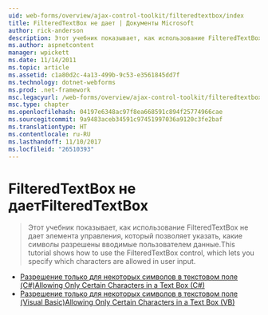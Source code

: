 ```yaml
---
uid: web-forms/overview/ajax-control-toolkit/filteredtextbox/index
title: FilteredTextBox не дает | Документы Microsoft
author: rick-anderson
description: Этот учебник показывает, как использование FilteredTextBox не дает элемента управления, который позволяет указать, какие символы разрешены вводимые пользователем данные.
ms.author: aspnetcontent
manager: wpickett
ms.date: 11/14/2011
ms.topic: article
ms.assetid: c1a80d2c-4a13-499b-9c53-e3561845dd7f
ms.technology: dotnet-webforms
ms.prod: .net-framework
msc.legacyurl: /web-forms/overview/ajax-control-toolkit/filteredtextbox
msc.type: chapter
ms.openlocfilehash: 04197e6348ac97f8ea668591c894f25774966cae
ms.sourcegitcommit: 9a9483aceb34591c97451997036a9120c3fe2baf
ms.translationtype: HT
ms.contentlocale: ru-RU
ms.lasthandoff: 11/10/2017
ms.locfileid: "26510393"
---
```

<a name="filteredtextbox"></a><span data-ttu-id="f886c-103">FilteredTextBox не дает</span><span class="sxs-lookup"><span data-stu-id="f886c-103">FilteredTextBox</span></span>
====================
> <span data-ttu-id="f886c-104">Этот учебник показывает, как использование FilteredTextBox не дает элемента управления, который позволяет указать, какие символы разрешены вводимые пользователем данные.</span><span class="sxs-lookup"><span data-stu-id="f886c-104">This tutorial shows how to use the FilteredTextBox control, which lets you specify which characters are allowed in user input.</span></span>


- [<span data-ttu-id="f886c-105">Разрешение только для некоторых символов в текстовом поле (C#)</span><span class="sxs-lookup"><span data-stu-id="f886c-105">Allowing Only Certain Characters in a Text Box (C#)</span></span>](allowing-only-certain-characters-in-a-text-box-cs.md)
- [<span data-ttu-id="f886c-106">Разрешение только для некоторых символов в текстовом поле (Visual Basic)</span><span class="sxs-lookup"><span data-stu-id="f886c-106">Allowing Only Certain Characters in a Text Box (VB)</span></span>](allowing-only-certain-characters-in-a-text-box-vb.md)

